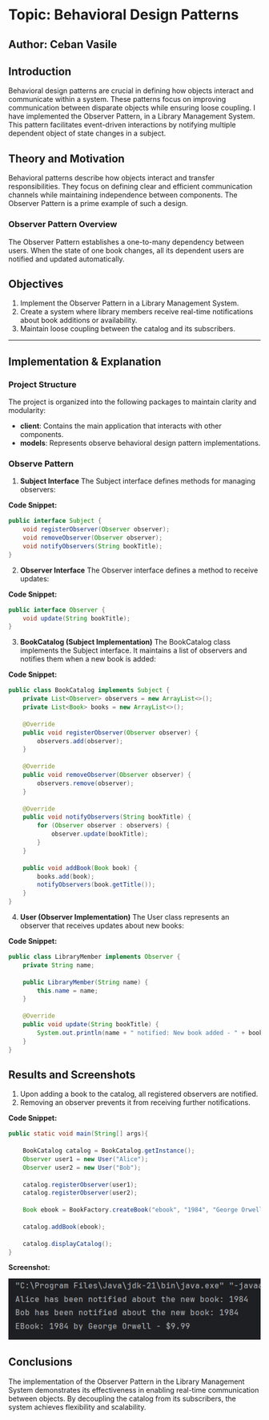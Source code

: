 # Topic: Behavioral Design Patterns

**Author:** Ceban Vasile
---

## Introduction

Behavioral design patterns are crucial in defining how objects interact and communicate within a system. These patterns focus on improving communication between disparate objects while ensuring loose coupling. I have implemented the Observer Pattern, in a Library Management System. This pattern facilitates event-driven interactions by notifying multiple dependent object of state changes in a subject.

## Theory and Motivation

Behavioral patterns describe how objects interact and transfer responsibilities. They focus on defining clear and efficient communication channels while maintaining independence between components. The Observer Pattern is a prime example of such a design.

### Observer Pattern Overview
The Observer Pattern establishes a one-to-many dependency between users. When the state of one book changes, all its dependent users are notified and updated automatically.

## Objectives

1. Implement the Observer Pattern in a Library Management System.
2. Create a system where library members receive real-time notifications about book additions or availability.
3. Maintain loose coupling between the catalog and its subscribers.
---

## Implementation & Explanation

### Project Structure

The project is organized into the following packages to maintain clarity and modularity:
- **client**: Contains the main application that interacts with other components.
- **models**: Represents observe behavioral design pattern implementations.

### **Observe Pattern** ###

1. **Subject Interface**
   The Subject interface defines methods for managing observers:

**Code Snippet:**
```java
public interface Subject {
    void registerObserver(Observer observer);
    void removeObserver(Observer observer);
    void notifyObservers(String bookTitle);
}
```

2. **Observer Interface**
   The Observer interface defines a method to receive updates:

**Code Snippet:**
```java
public interface Observer {
    void update(String bookTitle);
}

```
3. **BookCatalog (Subject Implementation)**
   The BookCatalog class implements the Subject interface. It maintains a list of observers and notifies them when a new book is added:

**Code Snippet:**
```java
public class BookCatalog implements Subject {
    private List<Observer> observers = new ArrayList<>();
    private List<Book> books = new ArrayList<>();

    @Override
    public void registerObserver(Observer observer) {
        observers.add(observer);
    }

    @Override
    public void removeObserver(Observer observer) {
        observers.remove(observer);
    }

    @Override
    public void notifyObservers(String bookTitle) {
        for (Observer observer : observers) {
            observer.update(bookTitle);
        }
    }

    public void addBook(Book book) {
        books.add(book);
        notifyObservers(book.getTitle());
    }
}
```
4. **User (Observer Implementation)**
   The User class represents an observer that receives updates about new books:

**Code Snippet:**
```java
public class LibraryMember implements Observer {
    private String name;

    public LibraryMember(String name) {
        this.name = name;
    }

    @Override
    public void update(String bookTitle) {
        System.out.println(name + " notified: New book added - " + bookTitle);
    }
}
```

## Results and Screenshots
1. Upon adding a book to the catalog, all registered observers are notified.
2. Removing an observer prevents it from receiving further notifications.

**Code Snippet:**

```java
public static void main(String[] args){

    BookCatalog catalog = BookCatalog.getInstance();
    Observer user1 = new User("Alice");
    Observer user2 = new User("Bob");

    catalog.registerObserver(user1);
    catalog.registerObserver(user2);

    Book ebook = BookFactory.createBook("ebook", "1984", "George Orwell", 9.99);

    catalog.addBook(ebook);

    catalog.displayCatalog();
}
```
**Screenshot:**

![img.png](img.png)

## Conclusions
The implementation of the Observer Pattern in the Library Management System demonstrates its effectiveness in enabling real-time communication between objects. By decoupling the catalog from its subscribers, the system achieves flexibility and scalability.